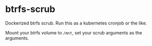 # btrfs-scrub

Dockerized btrfs scrub. Run this as a kubernetes cronjob or the like.

Mount your btrfs volume to `/mnt`, set your scrub arguments as the arguments.
